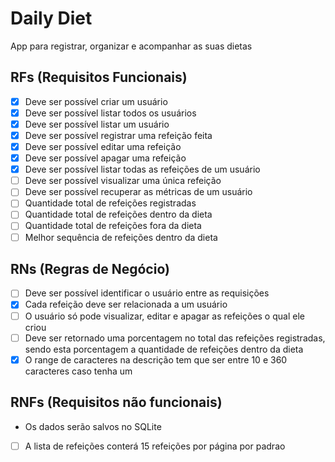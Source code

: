 # Daily Diet
App para registrar, organizar e acompanhar as suas dietas

## RFs (Requisitos Funcionais)

- [X] Deve ser possível criar um usuário
- [X] Deve ser possível listar todos os usuários
- [X] Deve ser possível listar um usuário
- [X] Deve ser possível registrar uma refeição feita
- [X] Deve ser possível editar uma refeição
- [X] Deve ser possível apagar uma refeição
- [X] Deve ser possível listar todas as refeições de um usuário
- [ ] Deve ser possível visualizar uma única refeição
- [ ] Deve ser possível recuperar as métricas de um usuário
- [ ] Quantidade total de refeições registradas
- [ ] Quantidade total de refeições dentro da dieta
- [ ] Quantidade total de refeições fora da dieta
- [ ] Melhor sequência de refeições dentro da dieta

## RNs (Regras de Negócio)

- [ ] Deve ser possível identificar o usuário entre as requisições
- [X] Cada refeição deve ser relacionada a um usuário
- [ ] O usuário só pode visualizar, editar e apagar as refeições o qual ele criou
- [ ] Deve ser retornado uma porcentagem no total das refeições registradas, sendo esta porcentagem a quantidade de refeições dentro da dieta
- [X] O range de caracteres na descrição tem que ser entre 10 e 360 caracteres caso tenha um

## RNFs (Requisitos não funcionais)

- Os dados serão salvos no SQLite
- [ ] A lista de refeições conterá 15 refeições por página por padrao
